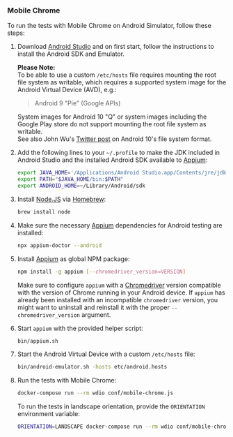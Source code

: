### Mobile Chrome

To run the tests with Mobile Chrome on Android Simulator, follow these steps:

1. Download [Android Studio](https://developer.android.com/studio/) and on first
   start, follow the instructions to install the Android SDK and Emulator.

   **Please Note:**  
   To be able to use a custom `/etc/hosts` file requires mounting the root file
   system as writable, which requires a supported system image for the Android
   Virtual Device (AVD), e.g.:

   > Android 9 "Pie" (Google APIs)

   System images for Android 10 "Q" or system images including the Google Play
   store do not support mounting the root file system as writable.  
   See also John Wu's
   [Twitter post](https://twitter.com/topjohnwu/status/1170404631865778177) on
   Android 10's file system format.

2. Add the following lines to your `~/.profile` to make the JDK included in
   Android Studio and the installed Android SDK available to
   [Appium](https://appium.io/):

   ```sh
   export JAVA_HOME='/Applications/Android Studio.app/Contents/jre/jdk/Contents/Home'
   export PATH="$JAVA_HOME/bin:$PATH"
   export ANDROID_HOME=~/Library/Android/sdk
   ```

3. Install [Node.JS](https://nodejs.org/) via [Homebrew](https://brew.sh/):

   ```sh
   brew install node
   ```

4. Make sure the necessary [Appium](https://appium.io/) dependencies for Android
   testing are installed:

   ```sh
   npx appium-doctor --android
   ```

5. Install [Appium](https://appium.io/) as global NPM package:

   ```sh
   npm install -g appium [--chromedriver_version=VERSION]
   ```

   Make sure to configure `appium` with a
   [Chromedriver](https://github.com/appium/appium/blob/master/docs/en/writing-running-appium/web/chromedriver.md)
   version compatible with the version of Chrome running in your Android device.
   If `appium` has already been installed with an incompatible `chromedriver`
   version, you might want to uninstall and reinstall it with the proper
   `--chromedriver_version` argument.

6. Start `appium` with the provided helper script:

   ```sh
   bin/appium.sh
   ```

7. Start the Android Virtual Device with a custom `/etc/hosts` file:

   ```sh
   bin/android-emulator.sh -hosts etc/android.hosts
   ```

8. Run the tests with Mobile Chrome:

   ```sh
   docker-compose run --rm wdio conf/mobile-chrome.js
   ```

   To run the tests in landscape orientation, provide the `ORIENTATION`
   environment variable:

   ```sh
   ORIENTATION=LANDSCAPE docker-compose run --rm wdio conf/mobile-chrome.js
   ```
